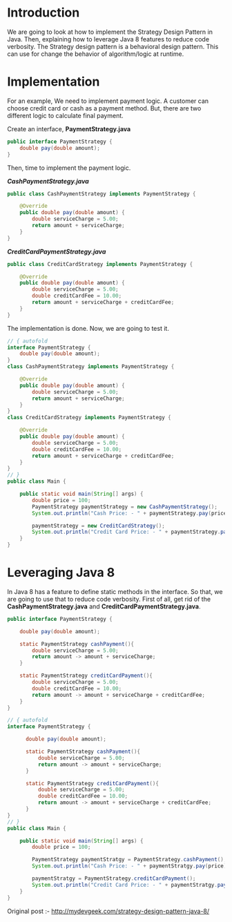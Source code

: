 # Introduction

We are going to look at how to implement the Strategy Design Pattern in Java. Then, explaining how to leverage Java 8 features to reduce code verbosity.
The Strategy design pattern is a behavioral design pattern. This can use for change the behavior of algorithm/logic at runtime.

#  Implementation

For an example, We need to implement payment logic. A customer can choose credit card or cash as a payment method. But, there are two different logic to calculate final payment.

Create an interface, **PaymentStrategy.java**

```java
public interface PaymentStrategy {
    double pay(double amount);
}
```
Then, time to implement the payment logic.

***CashPaymentStrategy.java***

```java
public class CashPaymentStrategy implements PaymentStrategy {

    @Override
    public double pay(double amount) {
        double serviceCharge = 5.00;
        return amount + serviceCharge;
    }
}
```

***CreditCardPaymentStrategy.java***

```java
public class CreditCardStrategy implements PaymentStrategy {

    @Override
    public double pay(double amount) {
        double serviceCharge = 5.00;
        double creditCardFee = 10.00;
        return amount + serviceCharge + creditCardFee;
    }
}
```

The implementation is done. Now, we are going to test it.

```java runnable
// { autofold
interface PaymentStrategy {
    double pay(double amount);
}
class CashPaymentStrategy implements PaymentStrategy {

    @Override
    public double pay(double amount) {
        double serviceCharge = 5.00;
        return amount + serviceCharge;
    }
}
class CreditCardStrategy implements PaymentStrategy {

    @Override
    public double pay(double amount) {
        double serviceCharge = 5.00;
        double creditCardFee = 10.00;
        return amount + serviceCharge + creditCardFee;
    }
}
// }
public class Main {

    public static void main(String[] args) {
        double price = 100;
        PaymentStrategy paymentStrategy = new CashPaymentStrategy();
        System.out.println("Cash Price: - " + paymentStrategy.pay(price));

        paymentStrategy = new CreditCardStrategy();
        System.out.println("Credit Card Price: - " + paymentStrategy.pay(price));
    }
}
```

# Leveraging Java 8

In Java 8 has a feature to define static methods in the interface. So that, we are going to use that to reduce code verbosity. First of all, get rid of the **CashPaymentStrategy.java** and **CreditCardPaymentStrategy.java**.

```java
public interface PaymentStrategy {

    double pay(double amount);

    static PaymentStrategy cashPayment(){
        double serviceCharge = 5.00;
        return amount -> amount + serviceCharge;
    }

    static PaymentStrategy creditCardPayment(){
        double serviceCharge = 5.00;
        double creditCardFee = 10.00;
        return amount -> amount + serviceCharge + creditCardFee;
    }
}
```

```java runnable
// { autofold
interface PaymentStrategy {

      double pay(double amount);

      static PaymentStrategy cashPayment(){
          double serviceCharge = 5.00;
          return amount -> amount + serviceCharge;
      }

      static PaymentStrategy creditCardPayment(){
          double serviceCharge = 5.00;
          double creditCardFee = 10.00;
          return amount -> amount + serviceCharge + creditCardFee;
      }
}
// }
public class Main {

    public static void main(String[] args) {
        double price = 100;

        PaymentStrategy paymentStratgy = PaymentStrategy.cashPayment();
        System.out.println("Cash Price: - " + paymentStratgy.pay(price));

        paymentStratgy = PaymentStrategy.creditCardPayment();
        System.out.println("Credit Card Price: - " + paymentStratgy.pay(price));
    }
}
```

Original post :- http://mydevgeek.com/strategy-design-pattern-java-8/
